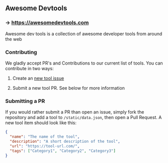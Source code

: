 ## Awesome Devtools

### -> https://awesomedevtools.com

Awesome dev tools is a collection of awesome developer tools from around the web

### Contributing

We gladly accept PR's and Contributions to our current list of tools. You can contribute in two ways:

1. Create an [new tool issue](https://github.com/sgolovine/awesome-devtools/issues/new?assignees=&labels=Tool+Addition&template=add-tool-template.md&title=Add+Tool+%7BtoolName%7D)

2. Submit a new tool PR. See below for more information

### Submitting a PR

If you would rather submit a PR than open an issue, simply fork the repository and add a tool to `/static/data.json`, then open a Pull Request. A new tool item should look like this:

```json
{
  "name": "The name of the tool",
  "description": "A short description of the tool",
  "url": "https://tool-url.com/",
  "tags": ["Category1", "Category2", "Category3"]
}
```
